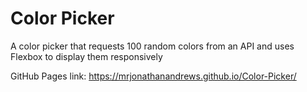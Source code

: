 # Color Picker
 A color picker that requests 100 random colors from an API and uses Flexbox to display them responsively 

GitHub Pages link: https://mrjonathanandrews.github.io/Color-Picker/
